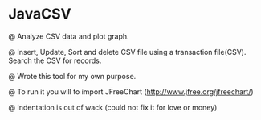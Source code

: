# JavaCSV

@ Analyze CSV data and plot graph.

@ Insert, Update, Sort and delete CSV file using a transaction file(CSV). Search the CSV for records. 

@ Wrote this tool for my own purpose. 

@ To run it you will to import  JFreeChart (http://www.jfree.org/jfreechart/)

@ Indentation is out of wack (could not fix it for love or money)
